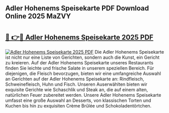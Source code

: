 ## Adler Hohenems Speisekarte PDF Download Online 2025 MaZVY

# <h2><a href="http://gc7mf0.nevu.top/?p=Adler+Hohenems+Speisekarte">🔗 👉🔴 Adler Hohenems Speisekarte 2025 PDF</a></h2>

[![Adler Hohenems Speisekarte 2025 PDF](https://i.imgur.com/dBaPXMq.png)](http://gc7mf0.nevu.top/?p=Adler+Hohenems+Speisekarte)
Die Adler Hohenems Speisekarte ist nicht nur eine Liste von Gerichten, sondern auch die Kunst, ein Gericht zu kreieren. Auf der Adler Hohenems Speisekarte unseres Restaurants finden Sie leichte und frische Salate in unserem speziellen Bereich. Für diejenigen, die Fleisch bevorzugen, bieten wir eine umfangreiche Auswahl an Gerichten auf der Adler Hohenems Speisekarte an: Rindfleisch, Schweinefleisch, Huhn und Fisch. Unseren Auserwählten bieten wir exquisite Gerichte wie Schaschlik und Steak an, die auf einem alten, natürlichen Feuer zubereitet werden. Unsere Adler Hohenems Speisekarte umfasst eine große Auswahl an Desserts, von klassischen Torten und Kuchen bis hin zu exquisiten Crème Brûlée und Schokoladentörtchen.
